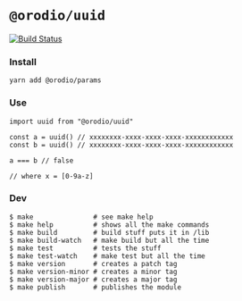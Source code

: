 # `@orodio/uuid`

[![Build Status](https://travis-ci.org/orodio/uuid.svg?branch=master)](https://travis-ci.org/orodio/uuid)

### Install

```
yarn add @orodio/params
```

### Use

```
import uuid from "@orodio/uuid"

const a = uuid() // xxxxxxxx-xxxx-xxxx-xxxx-xxxxxxxxxxxx
const b = uuid() // xxxxxxxx-xxxx-xxxx-xxxx-xxxxxxxxxxxx

a === b // false

// where x = [0-9a-z]

```

### Dev

```
$ make               # see make help
$ make help          # shows all the make commands
$ make build         # build stuff puts it in /lib
$ make build-watch   # make build but all the time
$ make test          # tests the stuff
$ make test-watch    # make test but all the time
$ make version       # creates a patch tag
$ make version-minor # creates a minor tag
$ make version-major # creates a major tag
$ make publish       # publishes the module
```

